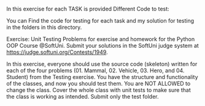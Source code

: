 In this exercise for each TASK is provided Different Code to test:

You can Find the code for testing for each task and my solution for testing in the folders in this directory.

Exercise: Unit Testing
Problems for exercise and homework for the Python OOP Course @SoftUni. 
Submit your solutions in the 
SoftUni judge system at https://judge.softuni.org/Contests/1949.


In this exercise, everyone should use the source 
code (skeleton) written for each of the four problems 
(01. Mammal, 02. Vehicle, 03. Hero, and 04. Student)
from the Testing exercise. You have the structure and 
functionality of the classes, and now you should test them.
You are NOT ALLOWED to change the class. Cover the whole 
class with unit tests to make sure that the class is working as intended. 
Submit only the test folder.
